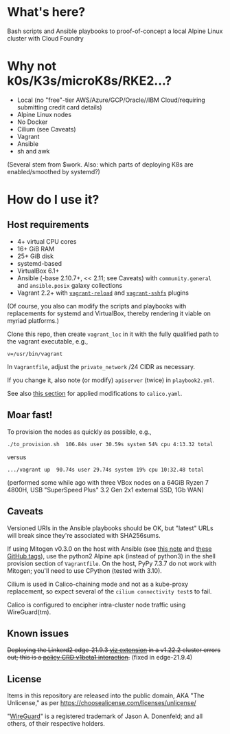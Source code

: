 # What's here?

Bash scripts and Ansible playbooks to proof-of-concept a local Alpine Linux cluster with Cloud Foundry

# Why not k0s/K3s/microK8s/RKE2...?

- Local (no "free"-tier AWS/Azure/GCP/Oracle//IBM Cloud/requiring submitting credit card details)
- Alpine Linux nodes
- No Docker
- Cilium (see Caveats)
- Vagrant
- Ansible
- sh and awk

(Several stem from $work. Also: which parts of deploying K8s are enabled/smoothed by systemd?)

# How do I use it?

## Host requirements

- 4+ virtual CPU cores
- 16+ GiB RAM
- 25+ GiB disk
- systemd-based
- VirtualBox 6.1+
- Ansible (-base 2.10.7+, << 2.11; see Caveats) with ``community.general`` and ``ansible.posix`` galaxy collections
- Vagrant 2.2+ with [``vagrant-reload``](https://github.com/aidanns/vagrant-reload) and [``vagrant-sshfs``](https://github.com/dustymabe/vagrant-sshfs) plugins

(Of course, you also can modify the scripts and playbooks with replacements for systemd and VirtualBox, thereby rendering it viable on myriad platforms.)

Clone this repo, then create ``vagrant_loc`` in it with the fully qualified path to the vagrant executable, e.g.,

```
v=/usr/bin/vagrant
```

In ``Vagrantfile``, adjust the ``private_network`` /24 CIDR as necessary.

If you change it, also note (or modify) ``apiserver`` (twice) in ``playbook2.yml``.

See also [this section](https://docs.projectcalico.org/getting-started/kubernetes/installation/config-options#switching-from-ip-in-ip-to-vxlan) for applied modifications to ``calico.yaml``.


## Moar fast!

To provision the nodes as quickly as possible, e.g.,

```
./to_provision.sh  106.84s user 30.59s system 54% cpu 4:13.32 total
```

versus


```
.../vagrant up  90.74s user 29.74s system 19% cpu 10:32.48 total
```

(performed some while ago with three VBox nodes on a 64GiB Ryzen 7 4800H, USB "SuperSpeed Plus" 3.2 Gen 2x1 external SSD, 1Gb WAN)

## Caveats

Versioned URIs in the Ansible playbooks should be OK, but "latest" URLs will break since they're associated with SHA256sums.

If using Mitogen v0.3.0 on the host with Ansible (see [this note](https://mitogen.networkgenomics.com/ansible_detailed.html) and [these GitHub tags](https://github.com/mitogen-hq/mitogen/tags)), use the python2 Alpine apk (instead of python3) in the shell provision section of ``Vagrantfile``. On the host, PyPy 7.3.7 do not work with Mitogen; you'll need to use CPython (tested with 3.10).

Cilium is used in Calico-chaining mode and not as a kube-proxy replacement, so expect several of the ``cilium connectivity test``s to fail.

Calico is configured to encipher intra-cluster node traffic using WireGuard(tm).

## Known issues

~~Deploying the Linkerd2 edge-21.9.3 [viz extension](https://linkerd.io/2/getting-started/) in a v1.22.2 cluster errors out; this is a [policy CRD v1beta1 interaction](https://github.com/linkerd/linkerd2/issues/6827).~~ (fixed in edge-21.9.4)

## License

Items in this repository are released into the public domain, AKA "The Unlicense," as per https://choosealicense.com/licenses/unlicense/

"[WireGuard](https://www.wireguard.com/)" is a registered trademark of Jason A. Donenfeld; and all others, of their respective holders.

